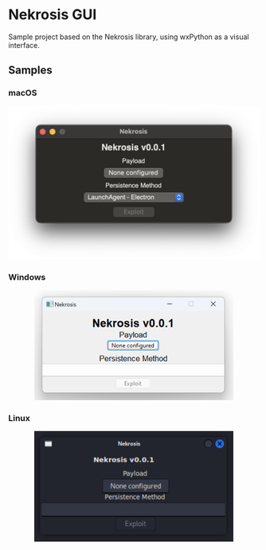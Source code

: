 # Nekrosis GUI

Sample project based on the Nekrosis library, using wxPython as a visual interface.

## Samples

### macOS

<div align="center"><img src="Samples/macOS.png" alt="" width="512" /></div>

### Windows

<div align="center"><img src="Samples/Windows.png" alt="" width="400" /></div>

### Linux

<div align="center"><img src="Samples/Linux.png" alt="" width="400" /></div>